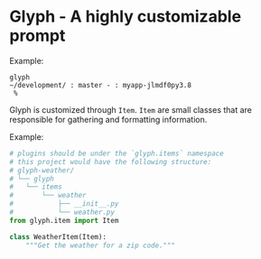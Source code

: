 # Glyph - A highly customizable prompt

Example:

```shell
glyph
~/development/ : master - : myapp-jlmdf0py3.8
 %
```

Glyph is customized through `Item`. `Item` are small classes that are responsible for gathering and formatting
information.

Example:

```python
# plugins should be under the `glyph.items` namespace
# this project would have the following structure:
# glyph-weather/
# └── glyph
#   └── items
#       └── weather
#           ├── __init__.py
#           └── weather.py
from glyph.item import Item

class WeatherItem(Item):
    """Get the weather for a zip code."""
```
